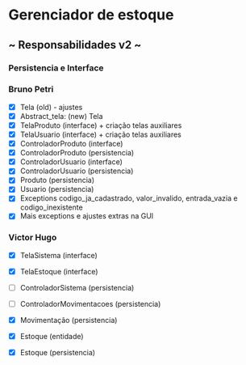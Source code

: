# Gerenciador de estoque

## ~ Responsabilidades v2 ~
### Persistencia e Interface

### Bruno Petri
- [x] Tela (old) - ajustes
- [x] Abstract_tela: (new) Tela
- [x] TelaProduto (interface) + criação telas auxiliares
- [x] TelaUsuario (interface) + criação telas auxiliares
- [x] ControladorProduto (interface)
- [x] ControladorProduto (persistencia)
- [x] ControladorUsuario (interface)
- [x] ControladorUsuario (persistencia)
- [x] Produto (persistencia)
- [x] Usuario (persistencia)
- [x] Exceptions codigo_ja_cadastrado, valor_invalido, entrada_vazia e codigo_inexistente
- [x] Mais exceptions e ajustes extras na GUI

### Victor Hugo
- [x] TelaSistema (interface)
- [x] TelaEstoque (interface)
- [ ] ControladorSistema (persistencia)
- [ ] ControladorMovimentacoes (persistencia)
- [x] Movimentação (persistencia)
- [x] Estoque (entidade)
- [x] Estoque (persistencia)

